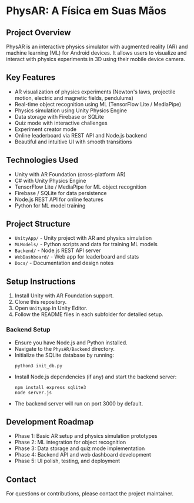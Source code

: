 # PhysAR: A Física em Suas Mãos

## Project Overview
PhysAR is an interactive physics simulator with augmented reality (AR) and machine learning (ML) for Android devices. It allows users to visualize and interact with physics experiments in 3D using their mobile device camera.

## Key Features
- AR visualization of physics experiments (Newton's laws, projectile motion, electric and magnetic fields, pendulums)
- Real-time object recognition using ML (TensorFlow Lite / MediaPipe)
- Physics simulation using Unity Physics Engine
- Data storage with Firebase or SQLite
- Quiz mode with interactive challenges
- Experiment creator mode
- Online leaderboard via REST API and Node.js backend
- Beautiful and intuitive UI with smooth transitions

## Technologies Used
- Unity with AR Foundation (cross-platform AR)
- C# with Unity Physics Engine
- TensorFlow Lite / MediaPipe for ML object recognition
- Firebase / SQLite for data persistence
- Node.js REST API for online features
- Python for ML model training

## Project Structure
- `UnityApp/` - Unity project with AR and physics simulation
- `MLModels/` - Python scripts and data for training ML models
- `Backend/` - Node.js REST API server
- `WebDashboard/` - Web app for leaderboard and stats
- `Docs/` - Documentation and design notes

## Setup Instructions
1. Install Unity with AR Foundation support.
2. Clone this repository.
3. Open `UnityApp` in Unity Editor.
4. Follow the README files in each subfolder for detailed setup.

### Backend Setup
- Ensure you have Node.js and Python installed.
- Navigate to the `PhysAR/Backend` directory.
- Initialize the SQLite database by running:
  ```
  python3 init_db.py
  ```
- Install Node.js dependencies (if any) and start the backend server:
  ```
  npm install express sqlite3
  node server.js
  ```
- The backend server will run on port 3000 by default.

## Development Roadmap
- Phase 1: Basic AR setup and physics simulation prototypes
- Phase 2: ML integration for object recognition
- Phase 3: Data storage and quiz mode implementation
- Phase 4: Backend API and web dashboard development
- Phase 5: UI polish, testing, and deployment

## Contact
For questions or contributions, please contact the project maintainer.
